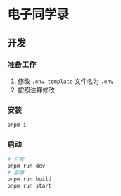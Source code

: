 # 电子同学录

## 开发

### 准备工作

1. 修改 `.env.template` 文件名为 `.env`
2. 按照注释修改

### 安装

```sh
pnpm i
```

### 启动

```sh
# 开发
pnpm run dev
# 部署
pnpm run build
pnpm run start
```
